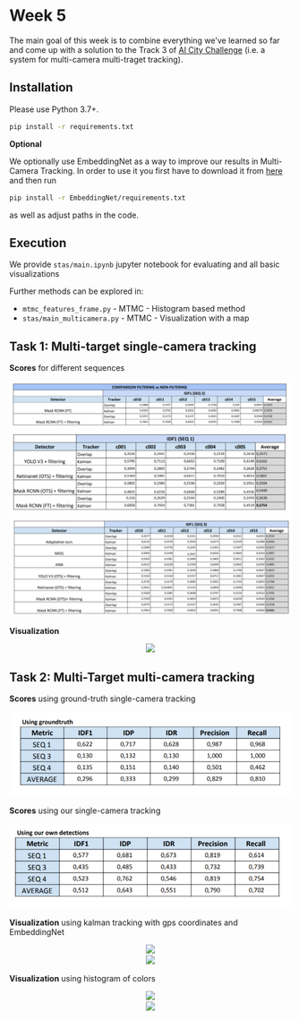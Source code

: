 # Week 5

The main goal of this week is to combine everything we've learned so far and come up with a solution to the Track 3 of [AI City Challenge](https://www.aicitychallenge.org) (i.e. a system for multi-camera multi-traget tracking).

## Installation

Please use Python 3.7+.

```bash
pip install -r requirements.txt
```

**Optional**

We optionally use EmbeddingNet as a way to improve our results in Multi-Camera Tracking. In order to use it you first have to download it from [here](https://drive.google.com/open?id=1LsnSwUDOd6CjAIBui4CKZeXnFYCQFdqA) and then run

```bash
pip install -r EmbeddingNet/requirements.txt
```

as well as adjust paths in the code.

## Execution

We provide `stas/main.ipynb` jupyter notebook for evaluating and all basic visualizations

Further methods can be explored in:

- `mtmc_features_frame.py` - MTMC - Histogram based method
- `stas/main_multicamera.py` - MTMC - Visualization with a map

## Task 1: Multi-target single-camera tracking

**Scores** for different sequences

<div align="center">
  <img src="https://github.com/mcv-m6-video/mcv-m6-2020-team6/blob/master/results_week5/filtering.png">
</div>

<div align="center">
  <img src="https://github.com/mcv-m6-video/mcv-m6-2020-team6/blob/master/results_week5/mtsc seq1.png">
</div>

<div align="center">
  <img src="https://github.com/mcv-m6-video/mcv-m6-2020-team6/blob/master/results_week5/mtsc_seq3_full.png">
</div>


**Visualization**

<div align="center">
<img src="https://github.com/mcv-m6-video/mcv-m6-2020-team6/blob/master/results_week5/single1.gif">
</div>


## Task 2: Multi-Target multi-camera tracking

**Scores** using ground-truth single-camera tracking

<div align="center">
  <img src="https://github.com/mcv-m6-video/mcv-m6-2020-team6/blob/master/results_week5/MTMC gt.png">
</div>

**Scores** using our single-camera tracking

<div align="center">
  <img src="https://github.com/mcv-m6-video/mcv-m6-2020-team6/blob/master/results_week5/MTMC ours.png">
</div>

**Visualization** using kalman tracking with gps coordinates and EmbeddingNet

<div align="center">
<img src="https://github.com/mcv-m6-video/mcv-m6-2020-team6/blob/master/results_week5/multi1.gif">
</div>
<div align="center">
<img src="https://github.com/mcv-m6-video/mcv-m6-2020-team6/blob/master/results_week5/multi2.gif">
</div>


**Visualization** using histogram of colors

<div align="center">
<img src="https://github.com/mcv-m6-video/mcv-m6-2020-team6/blob/master/results_week5/multihist0.gif">
</div>
<div align="center">
<img src="https://github.com/mcv-m6-video/mcv-m6-2020-team6/blob/master/results_week5/multihist1.gif">
</div>


